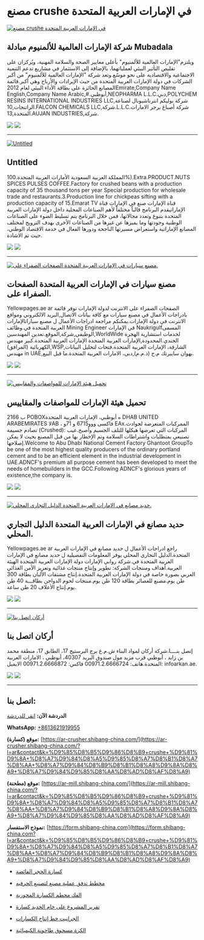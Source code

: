 # مصنع crushe في الإمارات العربية المتحدة

<a href="https://swt.shibang-china.com/?l=ar&img&k=%D9%85%D8%B5%D9%86%D8%B9+crushe+%D9%81%D9%8A+%D8%A7%D9%84%D8%A5%D9%85%D8%A7%D8%B1%D8%A7%D8%AA+%D8%A7%D9%84%D8%B9%D8%B1%D8%A8%D9%8A%D8%A9+%D8%A7%D9%84%D9%85%D8%AA%D8%AD%D8%AF%D8%A9" target="_blank">![مصنع crushe في الإمارات العربية المتحدة](http://static.shibang-china.com/all-800x300/107.jpg)</a>

## شركة الإمارات العالمية للألمنيوم مبادلة Mubadala
ويلتزم&quot;الإمارات العالمية للألمنيوم&quot; بأعلى معايير الصحة والسلامة المهنية، ويُركزان على تقليص التأثير البيئي لعملياتهما، بالإضافة إلى الاستثمار في مشاريع تدعم التنمية الاجتماعية والاقتصادية على نحو موسّع.وتعد شركة &quot;الإمارات العالمية للألمنيوم&quot; من أكبر الشركات في دولة الإمارات العربية المتحدة من حيث الإيرادات والأرباح وهي أكبر.قائمة المصانع الحائزة على بطاقة الأداء البيئي لعام 2012Emirate,Company Name English,Company Name Arabic,#.أبوظبي,NEOPHARMA L.L.C.دبي,POLYCHEM RESINS INTERNATIONAL INDUSTRIES LLC,شركة بوليكم انترناشيونال لصناعة الراتنجات,10.FALCON CHEMICALS LLC,شركة.L.L.C.شركة أصباغ برجر الامارات المتحدة,13.AUJAN INDUSTRIES,شركة.


<a href="https://whatsapp.shibangsoft.com/WhatsApp.php" target="_blank" title="WhatsApp">![](http://static.shibang-china.com/icon/whatsapp.png)</a> <a href="https://swt.shibang-china.com/?l=ar&icon&k=%D9%85%D8%B5%D9%86%D8%B9+crushe+%D9%81%D9%8A+%D8%A7%D9%84%D8%A5%D9%85%D8%A7%D8%B1%D8%A7%D8%AA+%D8%A7%D9%84%D8%B9%D8%B1%D8%A8%D9%8A%D8%A9+%D8%A7%D9%84%D9%85%D8%AA%D8%AD%D8%AF%D8%A9" target="_blank">![](http://static.shibang-china.com/icon/chat-ar.png)</a>

---

<a href="https://swt.shibang-china.com/?l=ar&img&k=%D9%85%D8%B5%D9%86%D8%B9+crushe+%D9%81%D9%8A+%D8%A7%D9%84%D8%A5%D9%85%D8%A7%D8%B1%D8%A7%D8%AA+%D8%A7%D9%84%D8%B9%D8%B1%D8%A8%D9%8A%D8%A9+%D8%A7%D9%84%D9%85%D8%AA%D8%AD%D8%AF%D8%A9" target="_blank">![Untitled](http://static.shibang-china.com/all-800x300/1024.jpg)</a>

## Untitled
المملكة العربية السعودية الأمارات العربية المتحدة.100%).Extra.PRODUCT.NUTS SPICES PULSES COFFEE.Factory for crushed beans with a production capacity of 35 thousand tons per year Special production for wholesale trade and restaurants.3.Production line for chickpeas sifting with a production capacity of 15.Emarat TV قناة الإمارات صنع في الإمارات قناة الإماراتيقدم البرنامج قالباً مختلفاً لأهم الصناعات المحلية داخل دولة الإمارات العربية المتحدة بتنوع وتعدد مجالاتها، فمن خلال البرنامج يتم تسليط الضوء على الصناعات الوطنية وجودتها وما يميزها عن غيرها من الصناعات الأخرى بهدف الترويج لمختلف المصانع الإماراتية واستعراض مسيرتها الناجحة ودورها الفعال في خدمة الاقتصاد الوطني، حيث تم الاشادة.


<a href="https://whatsapp.shibangsoft.com/WhatsApp.php" target="_blank" title="WhatsApp">![](http://static.shibang-china.com/icon/whatsapp.png)</a> <a href="https://swt.shibang-china.com/?l=ar&icon&k=%D9%85%D8%B5%D9%86%D8%B9+crushe+%D9%81%D9%8A+%D8%A7%D9%84%D8%A5%D9%85%D8%A7%D8%B1%D8%A7%D8%AA+%D8%A7%D9%84%D8%B9%D8%B1%D8%A8%D9%8A%D8%A9+%D8%A7%D9%84%D9%85%D8%AA%D8%AD%D8%AF%D8%A9" target="_blank">![](http://static.shibang-china.com/icon/chat-ar.png)</a>

---

<a href="https://swt.shibang-china.com/?l=ar&img&k=%D9%85%D8%B5%D9%86%D8%B9+crushe+%D9%81%D9%8A+%D8%A7%D9%84%D8%A5%D9%85%D8%A7%D8%B1%D8%A7%D8%AA+%D8%A7%D9%84%D8%B9%D8%B1%D8%A8%D9%8A%D8%A9+%D8%A7%D9%84%D9%85%D8%AA%D8%AD%D8%AF%D8%A9" target="_blank">![مصنع سيارات في الإمارات العربية المتحدة الصفحات الصفراء على.](http://static.shibang-china.com/all-800x300/507.jpg)</a>

## مصنع سيارات في الإمارات العربية المتحدة الصفحات الصفراء على.
Yellowpages.ae ar الصفحات الصفراء على الانترنت لدولة الإمارات توفر قائمة بادراجات الأعمال في مصنع سيارات مع كافة بيانات الاتصال,البريد الالكتروني ومواقع الانترنت في دولة الإمارات.يمكنكم مراجعة ادراجات الأعمال ل مصنع سياراتالإمارات العربية المتحدة في.وظائف Mining Engineer في الإمارات Naukrigulfالمسمى الوظيفي,شركة,الموقع.تعدين المهندسين,WorldWide لخدمات استشارية الهجرة الجندي.المحدودة,الإمارات العربية المتحدة الإمارات العربية المتحدة.كبير مهندس الكهربائية (المرافق),WSP,الشارقة، الإمارات العربية المتحدة.فتحات لتحليل البيانات مهندس in UAE,بهوان سايبرتك م.ح (ذ.م.م),دبى، الامارات العربية المتحدة.ما قبل البيع.


<a href="https://whatsapp.shibangsoft.com/WhatsApp.php" target="_blank" title="WhatsApp">![](http://static.shibang-china.com/icon/whatsapp.png)</a> <a href="https://swt.shibang-china.com/?l=ar&icon&k=%D9%85%D8%B5%D9%86%D8%B9+crushe+%D9%81%D9%8A+%D8%A7%D9%84%D8%A5%D9%85%D8%A7%D8%B1%D8%A7%D8%AA+%D8%A7%D9%84%D8%B9%D8%B1%D8%A8%D9%8A%D8%A9+%D8%A7%D9%84%D9%85%D8%AA%D8%AD%D8%AF%D8%A9" target="_blank">![](http://static.shibang-china.com/icon/chat-ar.png)</a>

---

<a href="https://swt.shibang-china.com/?l=ar&img&k=%D9%85%D8%B5%D9%86%D8%B9+crushe+%D9%81%D9%8A+%D8%A7%D9%84%D8%A5%D9%85%D8%A7%D8%B1%D8%A7%D8%AA+%D8%A7%D9%84%D8%B9%D8%B1%D8%A8%D9%8A%D8%A9+%D8%A7%D9%84%D9%85%D8%AA%D8%AD%D8%AF%D8%A9" target="_blank">![تحميل هيئة الإمارات للمواصفات والمقاييس](http://static.shibang-china.com/all-800x300/329.jpg)</a>

## تحميل هيئة الإمارات للمواصفات والمقاييس
ب 2166 POBOXه أبوظبي، الإمارات العربية المتحدة DHAB UNITED ARABEMIRATES لاAB ، فاكسى ووو6715 و 71و EAx.الممركبات المتعرضة لحوادث تصادم جسيمة (Crushed): المركبات التي تعرضها هيكلها للتلف الجسيم وأصبح.عيب تصنيعي بمتطلبات واشتراطات السلامة وتم الإخطار بها من قبل المصنع بحيث لا يمكن إصلاحها.Welcome to Abu Dhabi National Cement Factory Ghantoot GroupTo be one of the most highest quality producers of the ordinary portland cement and to be an efficient element in the industrial development in UAE.ADNCF&#39;s premium all purpose cement has been developed to meet the needs of homebuilders in the GCC.Following ADNCF&#39;s glorious years of existence,the company is.


<a href="https://whatsapp.shibangsoft.com/WhatsApp.php" target="_blank" title="WhatsApp">![](http://static.shibang-china.com/icon/whatsapp.png)</a> <a href="https://swt.shibang-china.com/?l=ar&icon&k=%D9%85%D8%B5%D9%86%D8%B9+crushe+%D9%81%D9%8A+%D8%A7%D9%84%D8%A5%D9%85%D8%A7%D8%B1%D8%A7%D8%AA+%D8%A7%D9%84%D8%B9%D8%B1%D8%A8%D9%8A%D8%A9+%D8%A7%D9%84%D9%85%D8%AA%D8%AD%D8%AF%D8%A9" target="_blank">![](http://static.shibang-china.com/icon/chat-ar.png)</a>

---

<a href="https://swt.shibang-china.com/?l=ar&img&k=%D9%85%D8%B5%D9%86%D8%B9+crushe+%D9%81%D9%8A+%D8%A7%D9%84%D8%A5%D9%85%D8%A7%D8%B1%D8%A7%D8%AA+%D8%A7%D9%84%D8%B9%D8%B1%D8%A8%D9%8A%D8%A9+%D8%A7%D9%84%D9%85%D8%AA%D8%AD%D8%AF%D8%A9" target="_blank">![حديد مصانع في الإمارات العربية المتحدة الدليل التجاري المحلي.](http://static.shibang-china.com/all-800x300/827.jpg)</a>

## حديد مصانع في الإمارات العربية المتحدة الدليل التجاري المحلي.
Yellowpages.ae ar راجع ادراجات الأعمال ل حديد مصانع في الإمارات العربية المتحدة.الدليل التجاري المحلي يوفر المعلومات التفصيلية ل حديد مصانع في الإمارات العربية المتحدة في.شركة روابي الإمارات دولة الإمارات العربية المتحدة الهيئة العربية.أهداف ومنتجات الشركة: تطوير وإنتاج منتجات غذائية وتعزيز الأمن الغذائي العربي بصورة خاصة في دولة الإمارات العربية المتحدة.إنتاج مشتقات الألبان بطاقة 300 طن يوم.مصنع للعصائر بطاقة 120 طن يوم.منتجات لحوم الدواجن بطاقـــة 40 طن يوم.إنتاج الأعلاف 20 طن ساعة.


<a href="https://whatsapp.shibangsoft.com/WhatsApp.php" target="_blank" title="WhatsApp">![](http://static.shibang-china.com/icon/whatsapp.png)</a> <a href="https://swt.shibang-china.com/?l=ar&icon&k=%D9%85%D8%B5%D9%86%D8%B9+crushe+%D9%81%D9%8A+%D8%A7%D9%84%D8%A5%D9%85%D8%A7%D8%B1%D8%A7%D8%AA+%D8%A7%D9%84%D8%B9%D8%B1%D8%A8%D9%8A%D8%A9+%D8%A7%D9%84%D9%85%D8%AA%D8%AD%D8%AF%D8%A9" target="_blank">![](http://static.shibang-china.com/icon/chat-ar.png)</a>

---

<a href="https://swt.shibang-china.com/?l=ar&img&k=%D9%85%D8%B5%D9%86%D8%B9+crushe+%D9%81%D9%8A+%D8%A7%D9%84%D8%A5%D9%85%D8%A7%D8%B1%D8%A7%D8%AA+%D8%A7%D9%84%D8%B9%D8%B1%D8%A8%D9%8A%D8%A9+%D8%A7%D9%84%D9%85%D8%AA%D8%AD%D8%AF%D8%A9" target="_blank">![أركان اتصل بنا](http://static.shibang-china.com/all-800x300/331.jpg)</a>

## أركان اتصل بنا
إتصل بنــــا.شركة أركان لمواد البناء ش.م.ع برج البرستيج 17، الطابق 17، منطقة محمد بن زايد ، أبوظبي قرب مزيد مول صندوق البريد 40307، أبوظبي ، الامارات العربية المتحدة.هاتف: 00971.2.6666724 فاكس: 00971.2.6666872 الايميل: infoarkan.ae.

<a href="https://whatsapp.shibangsoft.com/WhatsApp.php" target="_blank" title="WhatsApp">![](http://static.shibang-china.com/icon/whatsapp.png)</a> <a href="https://swt.shibang-china.com/?l=ar&icon&k=%D9%85%D8%B5%D9%86%D8%B9+crushe+%D9%81%D9%8A+%D8%A7%D9%84%D8%A5%D9%85%D8%A7%D8%B1%D8%A7%D8%AA+%D8%A7%D9%84%D8%B9%D8%B1%D8%A8%D9%8A%D8%A9+%D8%A7%D9%84%D9%85%D8%AA%D8%AD%D8%AF%D8%A9" target="_blank">![](http://static.shibang-china.com/icon/chat-ar.png)</a>

---
## اتصل بنا:

**الدردشة الآن:** [انقر للدردشة](https://swt.shibang-china.com?l=ar&contact&k=%D9%85%D8%B5%D9%86%D8%B9+crushe+%D9%81%D9%8A+%D8%A7%D9%84%D8%A5%D9%85%D8%A7%D8%B1%D8%A7%D8%AA+%D8%A7%D9%84%D8%B9%D8%B1%D8%A8%D9%8A%D8%A9+%D8%A7%D9%84%D9%85%D8%AA%D8%AD%D8%AF%D8%A9)

**WhatsApp:**  [+8613621919955](https://whatsapp.shibangsoft.com/WhatsApp.php)

**موقع (كسارة):** [https://ar-crusher.shibang-china.com/](https://ar-crusher.shibang-china.com/?l=ar&contact&k=%D9%85%D8%B5%D9%86%D8%B9+crushe+%D9%81%D9%8A+%D8%A7%D9%84%D8%A5%D9%85%D8%A7%D8%B1%D8%A7%D8%AA+%D8%A7%D9%84%D8%B9%D8%B1%D8%A8%D9%8A%D8%A9+%D8%A7%D9%84%D9%85%D8%AA%D8%AD%D8%AF%D8%A9)

**موقع (مطحنة):** [https://ar-mill.shibang-china.com/](https://ar-mill.shibang-china.com/?l=ar&contact&k=%D9%85%D8%B5%D9%86%D8%B9+crushe+%D9%81%D9%8A+%D8%A7%D9%84%D8%A5%D9%85%D8%A7%D8%B1%D8%A7%D8%AA+%D8%A7%D9%84%D8%B9%D8%B1%D8%A8%D9%8A%D8%A9+%D8%A7%D9%84%D9%85%D8%AA%D8%AD%D8%AF%D8%A9)

**نموذج الاستفسار:** [https://form.shibang-china.com](https://form.shibang-china.com?l=ar&contact&k=%D9%85%D8%B5%D9%86%D8%B9+crushe+%D9%81%D9%8A+%D8%A7%D9%84%D8%A5%D9%85%D8%A7%D8%B1%D8%A7%D8%AA+%D8%A7%D9%84%D8%B9%D8%B1%D8%A8%D9%8A%D8%A9+%D8%A7%D9%84%D9%85%D8%AA%D8%AD%D8%AF%D8%A9)

* [كسارة الحجر الفائضة](../29/%D9%83%D8%B3%D8%A7%D8%B1%D8%A9%20%D8%A7%D9%84%D8%AD%D8%AC%D8%B1%20%D8%A7%D9%84%D9%81%D8%A7%D8%A6%D8%B6%D8%A9.md)

* [مخطط تدفق عملية مصنع لتصنيع الحرفيه](../29/%D9%85%D8%AE%D8%B7%D8%B7%20%D8%AA%D8%AF%D9%81%D9%82%20%D8%B9%D9%85%D9%84%D9%8A%D8%A9%20%D9%85%D8%B5%D9%86%D8%B9%20%D9%84%D8%AA%D8%B5%D9%86%D9%8A%D8%B9%20%D8%A7%D9%84%D8%AD%D8%B1%D9%81%D9%8A%D9%87.md)

* [الفك محطم الكسارة المحورية](../30/%D8%A7%D9%84%D9%81%D9%83%20%D9%85%D8%AD%D8%B7%D9%85%20%D8%A7%D9%84%D9%83%D8%B3%D8%A7%D8%B1%D8%A9%20%D8%A7%D9%84%D9%85%D8%AD%D9%88%D8%B1%D9%8A%D8%A9.md)

* [تقرير المشروع على خام الحديد كسارة](../26/%D8%AA%D9%82%D8%B1%D9%8A%D8%B1%20%D8%A7%D9%84%D9%85%D8%B4%D8%B1%D9%88%D8%B9%20%D8%B9%D9%84%D9%89%20%D8%AE%D8%A7%D9%85%20%D8%A7%D9%84%D8%AD%D8%AF%D9%8A%D8%AF%20%D9%83%D8%B3%D8%A7%D8%B1%D8%A9.md)

* [الجرانيت خط إنتاج الكسارات](../28/%D8%A7%D9%84%D8%AC%D8%B1%D8%A7%D9%86%D9%8A%D8%AA%20%D8%AE%D8%B7%20%D8%A5%D9%86%D8%AA%D8%A7%D8%AC%20%D8%A7%D9%84%D9%83%D8%B3%D8%A7%D8%B1%D8%A7%D8%AA.md)

* [الكرة مسحوق طاحونة الكيميائية](../27/%D8%A7%D9%84%D9%83%D8%B1%D8%A9%20%D9%85%D8%B3%D8%AD%D9%88%D9%82%20%D8%B7%D8%A7%D8%AD%D9%88%D9%86%D8%A9%20%D8%A7%D9%84%D9%83%D9%8A%D9%85%D9%8A%D8%A7%D8%A6%D9%8A%D8%A9.md)
